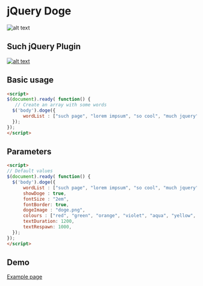 jQuery Doge
===========
![alt text][wow]

Such jQuery Plugin
------
[![alt text][download]](https://github.com/xeBuz/jquery-doge/archive/master.zip)


Basic usage
------
 ```html
<script>
$(document).ready( function() {
    // Create an array with some words
   $('body').doge({ 
       wordList : ["such page", "lorem impsum", "so cool", "much jquery", "kitten", "such demo", "Kitten Ipsum"]
   });
});
</script>
 ```
 
Parameters
------
 ```html
<script>
// Default values
$(document).ready( function() {
   $('body').doge({ 
       wordList : ["such page", "lorem impsum", "so cool", "much jquery", "text", "such demo", "Kitten Ipsum"],
       showDoge : true,
       fontSize : "2em",
       fontBorder: true,
       dogeImage : "doge.png",
       colours : ["red", "green", "orange", "violet", "aqua", "yellow", "slateblue", "purple", "pink", "lime", "fuchsia", "gold", "indigo"],
       textDuration: 1200,
       textRespawn: 1000,       
   });
});
</script>
 ```
 
 
Demo
-----
[Example page](http://jesusroldan.com/doge/demo.html)


[wow]: http://i.imgur.com/d9YuYwo.png "wow"
[download]: http://i673.photobucket.com/albums/vv93/sudheer_2510/bth_Download-button.gif "Download package"
